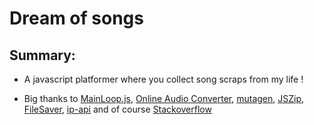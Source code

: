 # Dream of songs

## Summary:
* A javascript platformer where you collect song scraps from my life !

* Big thanks to [MainLoop.js](https://github.com/IceCreamYou/MainLoop.js), [Online Audio Converter](https://online-audio-converter.com/), [mutagen](https://mutagen.readthedocs.io), [JSZip](https://stuk.github.io/jszip/), [FileSaver](https://github.com/eligrey/FileSaver.js), [ip-api](http://ip-api.com) and of course [Stackoverflow](https://stackoverflow.com)